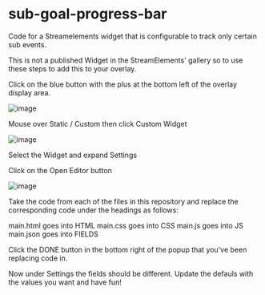 # sub-goal-progress-bar
Code for a Streamelements widget that is configurable to track only certain sub events.

This is not a published Widget in the StreamElements' gallery so to use these steps to add this to your overlay.

Click on the blue button with the plus at the bottom left of the overlay display area.

![image](https://github.com/ithasnext/sub-goal-progress-bar/assets/1066827/04109063-cd51-454b-8326-dedcad86afb8)

Mouse over Static / Custom then click Custom Widget

![image](https://github.com/ithasnext/sub-goal-progress-bar/assets/1066827/39c5a1ae-c024-46cc-9318-8aec0a643f13)

Select the Widget and expand Settings

Click on the Open Editor button

![image](https://github.com/ithasnext/sub-goal-progress-bar/assets/1066827/3b76bbdb-e7be-48cc-a6f6-fe2da601e20b)


Take the code from each of the files in this repository and replace the corresponding code under the headings as follows:

main.html goes into HTML
main.css goes into CSS
main.js goes into JS
main.json goes into FIELDS

Click the DONE button in the bottom right of the popup that you've been replacing code in.

Now under Settings the fields should be different. Update the defauls with the values you want and have fun!
